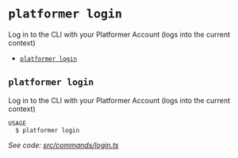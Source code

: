`platformer login`
==================

Log in to the CLI with your Platformer Account (logs into the current context)

* [`platformer login`](#platformer-login)

## `platformer login`

Log in to the CLI with your Platformer Account (logs into the current context)

```
USAGE
  $ platformer login
```

_See code: [src/commands/login.ts](https://github.com/platformercloud/cli/blob/v0.0.3/src/commands/login.ts)_
